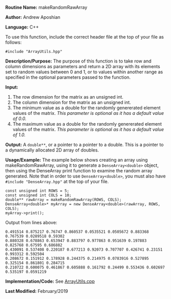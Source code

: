 **Routine Name:** makeRandomRawArray

**Author:** Andrew Aposhian

**Language:** C++

To use this function, include the correct header file at the top of your file as follows:
```
#include "ArrayUtils.hpp"
```

**Description/Purpose:** The purpose of this function is to take row and column dimensions as parameters and return a 2D array with its elements set to random values between 0 and 1, or to values within another range as specified in the optional parameters passed to the function.

**Input:**
1. The row dimension for the matrix as an unsigned int.
2. The column dimension for the matrix as an unsigned int.
3. The minimum value as a double for the randomly genererated element values of the matrix. *This parameter is optional as it has a default value of 0.0.*
4. The maximum value as a double for the randomly genererated element values of the matrix. *This parameter is optional as it has a default value of 1.0.*

**Output:** A `double**`, or a pointer to a pointer to a double. This is a pointer to a dynamically allocated 2D array of doubles.

**Usage/Example:** The example below shows creating an array using makeRandomRawArray, using it to generate a `DenseArray<double>` object, then using the DenseArray print function to examine the random array generated. Note that in order to use `DenseArray<double>`, you must also have `#include "DenseArray.hpp"` at the top of your file.
```
const unsigned int ROWS = 5;
const unsigned int COLS = 10;
double** rawArray = makeRandomRawArray(ROWS, COLS);
DenseArray<double>* myArray = new DenseArray<double>(rawArray, ROWS, COLS);
myArray->print();
```

Output from lines above:
```
0.491514 0.875217 0.76747 0.860537 0.0535521 0.0505672 0.883368 0.767539 0.0289518 0.59302 
0.880328 0.678863 0.653947 0.883797 0.977863 0.951639 0.197883 0.825768 0.67595 0.686882 
0.430091 0.537408 0.220187 0.677213 0.92073 0.707707 0.426741 0.23151 0.993312 0.592504 
0.208672 0.151912 0.178928 0.244375 0.214975 0.0783916 0.527895 0.325154 0.861801 0.284715 
0.210722 0.600075 0.461867 0.605888 0.161792 0.24499 0.553436 0.602697 0.535197 0.0591219 
```

**Implementation/Code:**
See [ArrayUtils.cpp](../src/lib/ArrayUtils.cpp)

**Last Modified:** February/2019
